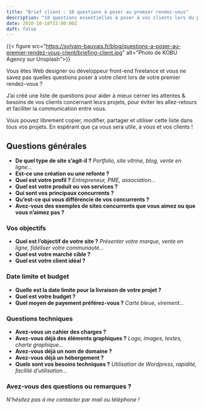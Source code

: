 ```yaml
---
title: "Brief client : 18 questions à poser au premier rendez-vous"
description: "18 questions essentielles à poser à vos clients lors du premier rendez-vous afin de faciliter la communication et améliorer votre productivité."
date: 2020-10-10T15:00:00Z
daft: false
---
```


{{< figure src="https://sylvain-bauvais.fr/blog/questions-a-poser-au-premier-rendez-vous-client/briefing-client.jpg" alt="Photo de KOBU Agency sur Unsplash">}}

Vous êtes Web designer ou développeur front-end freelance et vous ne savez pas quelles questions poser à votre client lors de votre premier rendez-vous ?

J’ai créé une liste de questions pour aider à mieux cerner les attentes & besoins de vos clients concernant leurs projets, pour éviter les allez-retours et faciliter la communication entre vous.

Vous pouvez librement copier, modifier, partager et utiliser cette liste dans tous vos projets. En espérant que ça vous sera utile, à vous et vos clients !

## Questions générales

* **De quel type de site s’agit-il ?** _Portfolio, site vitrine, blog, vente en ligne…_
* **Est-ce une création ou une refonte ?**
* **Quel est votre profil ?** _Entrepreneur, PME, association…_
* **Quel est votre produit ou vos services ?**
* **Qui sont vos principaux concurrents ?**
* **Qu’est-ce qui vous différencie de vos concurrents ?**
* **Avez-vous des exemples de sites concurrents que vous aimez ou que vous n’aimez pas ?**

### Vos objectifs

* **Quel est l’objectif de votre site ?** _Présenter votre marque, vente en ligne, fidéliser votre communauté…_
* **Quel est votre marché cible ?**
* **Quel est votre client idéal ?**

### Date limite et budget

* **Quelle est la date limite pour la livraison de votre projet ?**
* **Quel est votre budget ?**
* **Quel moyen de payement préférez-vous ?** _Carte bleue, virement…_

### Questions techniques

* **Avez-vous un cahier des charges ?**
* **Avez-vous déjà des éléments graphiques ?** _Logo, images, textes, charte graphique…_
* **Avez-vous déjà un nom de domaine ?**
* **Avez-vous déjà un hébergement ?**
* **Quels sont vos besoins techniques ?** _Utilisation de Wordpress, rapidité, facilité d’utilisation…_

### Avez-vous des questions ou remarques ?

_N'hésitez pas à me contacter par mail ou téléphone !_